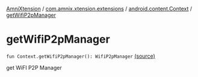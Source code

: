 [AmniXtension](../../index.md) / [com.amnix.xtension.extensions](../index.md) / [android.content.Context](index.md) / [getWifiP2pManager](./get-wifi-p2p-manager.md)

# getWifiP2pManager

`fun Context.getWifiP2pManager(): WifiP2pManager` [(source)](https://github.com/AmniX/AmniXTension/tree/master/AmniXtension/src/main/java/com/amnix/xtension/extensions/ContextExtension.kt#L633)

get WiFI P2P Manager

